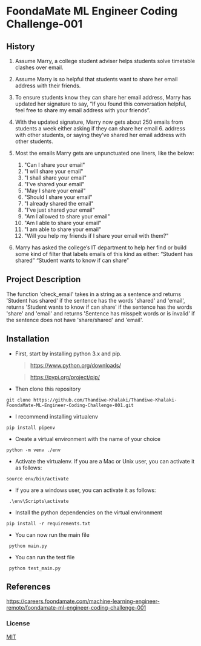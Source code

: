 # FoondaMate ML Engineer Coding Challenge-001

## History

1. Assume Marry, a college student adviser helps students solve timetable clashes over email.
2. Assume Marry is so helpful that students want to share her email address with their friends.
3. To ensure students know they can share her email address, Marry has updated her signature to say, “If you found this conversation  helpful, feel free to share my email address with your friends”.
5. With the updated signature, Marry now gets about 250 emails from students a week either asking if they can share her email 6. address with other students, or saying they’ve shared her email address with other students.
5. Most the emails Marry gets are unpunctuated one liners, like the below:
   1. "Can I share your email"
   2. "I will share your email"
   3. "I shall share your email"
   4. "I've shared your email"
   5. "May I share your email"
   6. "Should I share your email"
   7. "I already shared the email"
   8. "I've just shared your email"
   9. "Am I allowed to share your email"
   10. "Am I able to share your email"
   11. "I am able to share your email"
   12. "Will you help my friends if I share your email with them?"
    
6. Marry has asked the college’s IT department to help her find or build some kind of filter that labels emails of this kind as either:
“Student has shared”
“Student wants to know if can share”
 
## Project Description
The function 'check_email' takes in a string as a sentence and returns 'Student has shared' if the sentence has the words 'shared' and 'email', returns 'Student wants to know if can share' if the sentence has the words 'share' and 'email' and returns 'Sentence has misspelt words or is invalid' if the sentence does not have 'share/shared' and 'email'.

## Installation

- First, start by installing python 3.x and pip.
  > https://www.python.org/downloads/

  
  > https://pypi.org/project/pip/

- Then clone this repository

``
git clone https://github.com/Thandiwe-Khalaki/Thandiwe-Khalaki-FoondaMate-ML-Engineer-Coding-Challenge-001.git
``

- I recommend installing virtualenv

``pip install pipenv
``

- Create a virtual environment with the name of your choice

``python -m venv ./env``

- Activate the virtualenv. If you are a Mac or Unix user, you can activate it as follows:

``source env/bin/activate``

- If you are a windows user, you can activate it as follows:

`` .\env\Scripts\activate``
 - Install the python dependencies on the virtual environment

``pip install -r requirements.txt``

- You can now run the main file 

`` python main.py``

- You can run the test file

`` python test_main.py``


## References
https://careers.foondamate.com/machine-learning-engineer-remote/foondamate-ml-engineer-coding-challenge-001
### License

[MIT](https://choosealicense.com/licenses/mit/)